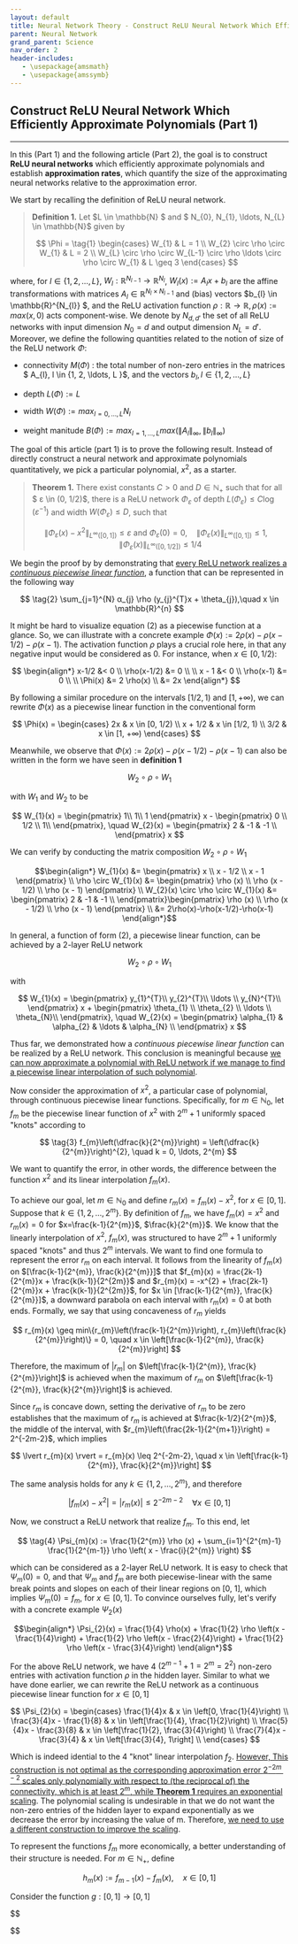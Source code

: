 ```yaml
---
layout: default
title: Neural Network Theory - Construct ReLU Neural Network Which Efficiently Approximate Polynomials (Part 1)
parent: Neural Network
grand_parent: Science
nav_order: 2
header-includes:
   - \usepackage{amsmath}
   - \usepackage{amssymb}
---
```


## Construct ReLU Neural Network Which Efficiently Approximate Polynomials (Part 1)

---

In this (Part 1) and the following article (Part 2), the goal is to construct **ReLU neural networks** which efficiently approximate polynomials and establish **approximation rates**, which quantify the size of the approximating neural networks relative to the approximation error. 

We start by recalling the definition of ReLU neural network. 

>**Definition 1.** Let $L \in \mathbb{N} $ and $ N_{0}, N_{1}, \ldots, N_{L} \in \mathbb{N}$ given by
>
>$$  
    \Phi = 
    \tag{1}
    \begin{cases} 
      W_{1} & L = 1 \\
      W_{2} \circ \rho \circ W_{1} & L = 2 \\
      W_{L} \circ \rho \circ W_{L-1} \circ \rho \ldots \circ \rho \circ W_{1} & L \geq 3
   \end{cases}
$$

where, for $l \in \{ 1, 2, \ldots, L\}$, $W_{l}: \mathbb{R}^{N_{l-1}} \rightarrow \mathbb{R}^{N_{l}}$, $W_{l}(x) := A_{l}x + b_{l}$ are the affine transformations with matrices $A_{l} \in \mathbb{R}^{N_{l} \times N_{l-1}}$ and (bias) vectors $b_{l} \in \mathbb{R}^{N_{l}} $, and the ReLU activation function $\rho: \mathbb{R} \rightarrow \mathbb{R}, \rho(x) := max(x, 0)$ acts component-wise. We denote by $N_{d,d'}$ the set of all ReLU networks with input dimension $N_{0} = d$ and output dimension $N_{L} = d'$. Moreover, we define the following quantities related to the notion of size of the ReLU network $\Phi$:

* connectivity $M(\Phi)$ : the total number of non-zero entries in the matrices $ A_{l}, l \in \{1, 2, \ldots, L \}$, and the vectors $b_{l}, l \in \{1, 2, \ldots, L \}$

* depth $L(\Phi) := L$

* width $W(\Phi) := max_{l=0,\ldots,L}N_{l}$

* weight manitude $B(\Phi) := max_{l=1, \ldots, L} max( \lVert A_{l} \rVert_{∞}, \lVert b_{l} \rVert_{∞} )$

The goal of this article (part 1) is to prove the following result. Instead of directly construct a neural network and approximate polynomials quantitatively, we pick a particular polynomial, $x^{2}$, as a starter. 

>**Theorem 1.** There exist constants $C>0$ and $D \in ℕ_{+}$ such that for all $	ε \in (0, 1/2)$, there is a ReLU network $\Phi_{ε}$ of depth $L(\Phi_{ε}) \leq C \log (ε^{-1})$ and width $W(\Phi_{ε}) \leq D$, such that 
>
>$$
\lVert \Phi_{ε}(x) - x^{2} \rVert_{L^{∞}([0,1])} \leq ε \text{ and } \Phi_{ε}(0) = 0, \quad \lVert \Phi_{ε}(x) \rVert_{L^{∞}([0,1])} \leq 1, \quad \lVert \Phi_{ε}(x) \rVert_{L^{∞}([0,1/2])} \leq 1/4
$$

We begin the proof by by demonstrating that <ins>every ReLU network realizes a *continuous piecewise linear function*</ins>, a function that can be represented in the following way

$$
\tag{2}
\sum_{j=1}^{N} α_{j} \rho (y_{j}^{T}x + \theta_{j}),\quad  x \in \mathbb{R}^{n}
$$

It might be hard to visualize equation (2) as a piecewise function at a glance. So, we can illustrate with a concrete example $\Phi(x) := 2 \rho(x) - \rho(x-1/2) - \rho(x-1)$. The activation function $\rho$ plays a crucial role here, in that any negative input would be considered as 0. For instance, when $x \in [0, 1/2)$:

$$
\begin{align*}
   x-1/2 &< 0 \\
   \rho(x-1/2) &= 0 \\
   \\
   x - 1 &< 0 \\
   \rho(x-1) &= 0 \\
   \\
   \Phi(x) &= 2 \rho(x) \\
   &= 2x
\end{align*}   
$$

By following a similar procedure on the intervals $[1/2, 1)$ and $[1, +∞)$, we can rewrite $\Phi(x)$ as a piecewise linear function in the conventional form

$$  
    \Phi(x) = 
    \begin{cases} 
      2x & x \in [0, 1/2) \\
      x + 1/2 & x \in [1/2, 1) \\
      3/2 & x \in [1, +∞)
   \end{cases}
$$

Meanwhile, we observe that $\Phi(x) := 2 \rho(x) - \rho(x-1/2) - \rho(x-1)$ can also be written in the form we have seen in **definition 1**

$$
W_{2} \circ \rho \circ W_{1}
$$

with $W_{1}$ and $W_{2}$ to be

$$
W_{1}(x) =  \begin{pmatrix} 1\\ 1\\ 1 \end{pmatrix} x - \begin{pmatrix} 0 \\ 1/2 \\ 1\\ \end{pmatrix}, \quad W_{2}(x) = \begin{pmatrix} 2 & -1 & -1 \\ \end{pmatrix} x
$$

We can verify by conducting the matrix composition $W_{2} \circ \rho \circ W_{1}$

$$\begin{align*}
   W_{1}(x) &= \begin{pmatrix} x \\ x - 1/2 \\ x - 1 \end{pmatrix} \\
   \rho \circ W_{1}(x) &= \begin{pmatrix} \rho (x) \\ \rho (x - 1/2) \\ \rho (x - 1) \end{pmatrix} \\
   W_{2}(x) \circ \rho \circ W_{1}(x) &= \begin{pmatrix} 2 & -1 & -1 \\ \end{pmatrix}\begin{pmatrix} \rho (x) \\ \rho (x - 1/2) \\ \rho (x - 1) \end{pmatrix} \\
   &= 2\rho(x)-\rho(x-1/2)-\rho(x-1)
\end{align*}$$

In general, a function of form (2), a piecewise linear function, can be achieved by a 2-layer ReLU network 

$$
W_{2} \circ \rho \circ W_{1}
$$

with 

$$
W_{1}(x) =  \begin{pmatrix} y_{1}^{T}\\ y_{2}^{T}\\ \ldots \\ y_{N}^{T}\\ \end{pmatrix} x + \begin{pmatrix} \theta_{1} \\ \theta_{2} \\ \ldots \\ \theta_{N}\\ \end{pmatrix}, \quad W_{2}(x) = \begin{pmatrix} \alpha_{1} & \alpha_{2} & \ldots & \alpha_{N} \\ \end{pmatrix} x
$$

Thus far, we demonstrated how a *continuous piecewise linear function* can be realized by a ReLU network. This conclusion is meaningful because <ins>we can now approximate a polynomial with ReLU network if we manage to find a piecewise linear interpolation of such polynomial</ins>.  

Now consider the approximation of $x^{2}$, a particular case of polynomial, through continuous piecewise linear functions. Specifically, for $m \in ℕ_{0}$, let $f_{m}$ be the piecewise linear function of $x^{2}$ with $2^{m}+1$ uniformly spaced "knots" according to 

$$
\tag{3}
f_{m}\left(\dfrac{k}{2^{m}}\right) = \left(\dfrac{k}{2^{m}}\right)^{2}, \quad k = 0, \ldots, 2^{m}
$$

We want to quantify the error, in other words, the difference between the function $x^{2}$ and its linear interpolation $f_{m}(x)$.

To achieve our goal, let $m \in ℕ_{0}$ and define $r_{m}(x) = f_{m}(x) - x^{2}$, for $x \in [0, 1]$. Suppose that $k \in \{1, 2, \ldots, 2^{m}\}$. By definition of $f_{m}$, we have $f_{m}(x) = x^{2}$ and $r_{m}(x) = 0$ for $x=\frac{k-1}{2^{m}}$, $\frac{k}{2^{m}}$. We know that the linearly interpolation of $x^{2}$, $f_{m}(x)$, was structured to have $2^{m} + 1$ uniformly spaced "knots" and thus $2^{m}$ intervals. We want to find one formula to represent the error $r_{m}$ on each interval. It follows from the linearity of $f_{m}(x)$ on $[\frac{k-1}{2^{m}}, \frac{k}{2^{m}}]$ that $f_{m}(x) = \frac{2k-1}{2^{m}}x + \frac{k(k-1)}{2^{2m}}$ and $r_{m}(x) = -x^{2} + \frac{2k-1}{2^{m}}x + \frac{k(k-1)}{2^{2m}}$, for $x \in [\frac{k-1}{2^{m}}, \frac{k}{2^{m}}]$, a downward parabola on each interval with $r_{m}(x) = 0$ at both ends. Formally, we say that using concaveness of $r_{m}$ yields

$$
r_{m}(x) \geq min\{r_{m}\left(\frac{k-1}{2^{m}}\right), r_{m}\left(\frac{k}{2^{m}}\right)\} = 0, \quad x \in \left[\frac{k-1}{2^{m}}, \frac{k}{2^{m}}\right]
$$

Therefore, the maximum of $\lvert r_{m}\rvert$ on $\left[\frac{k-1}{2^{m}}, \frac{k}{2^{m}}\right]$ is achieved when the maximum of $r_{m}$ on $\left[\frac{k-1}{2^{m}}, \frac{k}{2^{m}}\right]$ is achieved. 

Since $r_{m}$ is concave down, setting the derivative of $r_{m}$ to be zero establishes that the maximum of $r_{m}$ is achieved at $\frac{k-1/2}{2^{m}}$, the middle of the interval, with $r_{m}\left(\frac{2k-1}{2^{m+1}}\right) = 2^{-2m-2}$, which implies

$$
\lvert r_{m}(x) \rvert = r_{m}(x) \leq 2^{-2m-2}, \quad x \in \left[\frac{k-1}{2^{m}}, \frac{k}{2^{m}}\right]
$$

The same analysis holds for any $k \in \{1, 2, \ldots, 2^{m}\}$, and therefore

$$
\lvert f_{m}(x) - x^{2}\rvert = \lvert r_{m}(x) \rvert \leq 2^{-2m-2} \quad \forall x \in [0, 1]
$$

Now, we construct a ReLU network that realize $f_{m}$. To this end, let 

$$
\tag{4}
\Psi_{m}(x) := \frac{1}{2^{m}} \rho (x) + \sum_{i=1}^{2^{m}-1} \frac{1}{2^{m-1}} \rho \left( x - \frac{i}{2^{m}} \right)
$$

which can be considered as a 2-layer ReLU network. It is easy to check that $\Psi_{m}(0) = 0$, and that $\Psi_{m}$ and $f_{m}$ are both piecewise-linear with the same break points and slopes on each of their linear regions on [0, 1], which implies $\Psi_{m}(0) = f_{m}$, for $x \in [0, 1]$. To convince ourselves fully, let's verify with a concrete example $\Psi_{2}(x)$

$$\begin{align*}
   \Psi_{2}(x) = \frac{1}{4} \rho(x) + \frac{1}{2} \rho \left(x - \frac{1}{4}\right) + \frac{1}{2} \rho \left(x - \frac{2}{4}\right) + \frac{1}{2} \rho \left(x - \frac{3}{4}\right)
\end{align*}$$

For the above ReLU network, we have 4 $(2^{m-1} + 1 = 2^{m} = 2^{2})$ non-zero entries with activation function $\rho$ in the hidden layer. Similar to what we have done earlier, we can rewrite the ReLU network as a continuous piecewise linear function for $x \in [0, 1]$

$$  
    \Psi_{2}(x) = 
    \begin{cases} 
      \frac{1}{4}x & x \in \left[0, \frac{1}{4}\right) \\
      \frac{3}{4}x - \frac{1}{8} & x \in \left[\frac{1}{4}, \frac{1}{2}\right) \\
      \frac{5}{4}x - \frac{3}{8} & x \in  \left[\frac{1}{2}, \frac{3}{4}\right) \\
      \frac{7}{4}x - \frac{3}{4} & x \in \left[\frac{3}{4}, 1\right] \\
   \end{cases}
$$

Which is indeed idential to the 4 "knot" linear interpolation $f_{2}$. <ins>However, This construction is not optimal as the corresponding approximation error $2^{-2m-2}$ scales only polynomially with respect to (the reciprocal of) the connectivity, which is at least $2^{m}$, while **Theorem 1** requires an exponential scaling</ins>. The polynomial scaling is undesirable in that we do not want the non-zero entries of the hidden layer to expand exponentially as we decrease the error by increasing the value of m. Therefore, <ins>we need to use a different construction to improve the scaling</ins>. 

To represent the functions $f_{m}$ more economically, a better understanding of their structure is needed. For $m \in ℕ_{+}$, define

$$
h_{m}(x) := f_{m-1}(x) - f_{m}(x), \quad x \in [0, 1]
$$

Consider the function $g: [0, 1] \rightarrow [0, 1]$

$$

$$